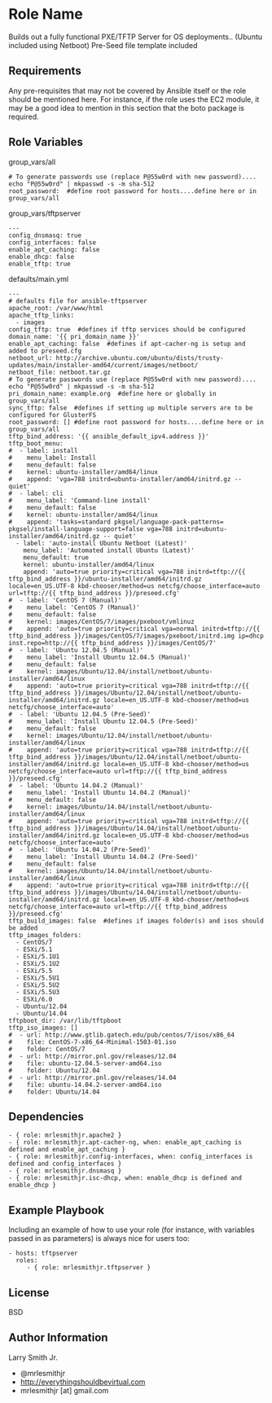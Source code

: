 Role Name
=========

Builds out a fully functional PXE/TFTP Server for OS deployments.. (Ubuntu included using Netboot) Pre-Seed file template included

Requirements
------------

Any pre-requisites that may not be covered by Ansible itself or the role should be mentioned here. For instance, if the role uses the EC2 module, it may be a good idea to mention in this section that the boto package is required.

Role Variables
--------------
group_vars/all
````
# To generate passwords use (replace P@55w0rd with new password).... echo "P@55w0rd" | mkpasswd -s -m sha-512
root_password:  #define root password for hosts....define here or in group_vars/all
````

group_vars/tftpserver
````
---
config_dnsmasq: true
config_interfaces: false
enable_apt_caching: false
enable_dhcp: false
enable_tftp: true
````

defaults/main.yml
````
---
# defaults file for ansible-tftpserver
apache_root: /var/www/html
apache_tftp_links:
  - images
config_tftp: true  #defines if tftp services should be configured
domain_name: '{{ pri_domain_name }}'
enable_apt_caching: false  #defines if apt-cacher-ng is setup and added to preseed.cfg
netboot_url: http://archive.ubuntu.com/ubuntu/dists/trusty-updates/main/installer-amd64/current/images/netboot/
netboot_file: netboot.tar.gz
# To generate passwords use (replace P@55w0rd with new password).... echo "P@55w0rd" | mkpasswd -s -m sha-512
pri_domain_name: example.org  #define here or globally in group_vars/all
sync_tftp: false  #defines if setting up multiple servers are to be configured for GlusterFS
root_password: [] #define root password for hosts....define here or in group_vars/all
tftp_bind_address: '{{ ansible_default_ipv4.address }}'
tftp_boot_menu:
#  - label: install
#    menu_label: Install
#    menu_default: false
#    kernel: ubuntu-installer/amd64/linux
#    append: 'vga=788 initrd=ubuntu-installer/amd64/initrd.gz -- quiet'
#  - label: cli
#    menu_label: 'Command-line install'
#    menu_default: false
#    kernel: ubuntu-installer/amd64/linux
#    append: 'tasks=standard pkgsel/language-pack-patterns= pkgsel/install-language-support=false vga=788 initrd=ubuntu-installer/amd64/initrd.gz -- quiet'
  - label: 'auto-install Ubuntu Netboot (Latest)'
    menu_label: 'Automated install Ubuntu (Latest)'
    menu_default: true
    kernel: ubuntu-installer/amd64/linux
    append: 'auto=true priority=critical vga=788 initrd=tftp://{{ tftp_bind_address }}/ubuntu-installer/amd64/initrd.gz locale=en_US.UTF-8 kbd-chooser/method=us netcfg/choose_interface=auto url=tftp://{{ tftp_bind_address }}/preseed.cfg'
#  - label: 'CentOS 7 (Manual)'
#    menu_label: 'CentOS 7 (Manual)'
#    menu_default: false
#    kernel: images/CentOS/7/images/pxeboot/vmlinuz
#    append: 'auto=true priority=critical vga=normal initrd=tftp://{{ tftp_bind_address }}/images/CentOS/7/images/pxeboot/initrd.img ip=dhcp inst.repo=http://{{ tftp_bind_address }}/images/CentOS/7'
#  - label: 'Ubuntu 12.04.5 (Manual)'
#    menu_label: 'Install Ubuntu 12.04.5 (Manual)'
#    menu_default: false
#    kernel: images/Ubuntu/12.04/install/netboot/ubuntu-installer/amd64/linux
#    append: 'auto=true priority=critical vga=788 initrd=tftp://{{ tftp_bind_address }}/images/Ubuntu/12.04/install/netboot/ubuntu-installer/amd64/initrd.gz locale=en_US.UTF-8 kbd-chooser/method=us netcfg/choose_interface=auto'
#  - label: 'Ubuntu 12.04.5 (Pre-Seed)'
#    menu_label: 'Install Ubuntu 12.04.5 (Pre-Seed)'
#    menu_default: false
#    kernel: images/Ubuntu/12.04/install/netboot/ubuntu-installer/amd64/linux
#    append: 'auto=true priority=critical vga=788 initrd=tftp://{{ tftp_bind_address }}/images/Ubuntu/12.04/install/netboot/ubuntu-installer/amd64/initrd.gz locale=en_US.UTF-8 kbd-chooser/method=us netcfg/choose_interface=auto url=tftp://{{ tftp_bind_address }}/preseed.cfg'
#  - label: 'Ubuntu 14.04.2 (Manual)'
#    menu_label: 'Install Ubuntu 14.04.2 (Manual)'
#    menu_default: false
#    kernel: images/Ubuntu/14.04/install/netboot/ubuntu-installer/amd64/linux
#    append: 'auto=true priority=critical vga=788 initrd=tftp://{{ tftp_bind_address }}/images/Ubuntu/14.04/install/netboot/ubuntu-installer/amd64/initrd.gz locale=en_US.UTF-8 kbd-chooser/method=us netcfg/choose_interface=auto'
#  - label: 'Ubuntu 14.04.2 (Pre-Seed)'
#    menu_label: 'Install Ubuntu 14.04.2 (Pre-Seed)'
#    menu_default: false
#    kernel: images/Ubuntu/14.04/install/netboot/ubuntu-installer/amd64/linux
#    append: 'auto=true priority=critical vga=788 initrd=tftp://{{ tftp_bind_address }}/images/Ubuntu/14.04/install/netboot/ubuntu-installer/amd64/initrd.gz locale=en_US.UTF-8 kbd-chooser/method=us netcfg/choose_interface=auto url=tftp://{{ tftp_bind_address }}/preseed.cfg'
tftp_build_images: false  #defines if images folder(s) and isos should be added
tftp_images_folders:
  - CentOS/7
  - ESXi/5.1
  - ESXi/5.1U1
  - ESXi/5.1U2
  - ESXi/5.5
  - ESXi/5.5U1
  - ESXi/5.5U2
  - ESXi/5.5U3
  - ESXi/6.0
  - Ubuntu/12.04
  - Ubuntu/14.04
tftpboot_dir: /var/lib/tftpboot
tftp_iso_images: []
#  - url: http://www.gtlib.gatech.edu/pub/centos/7/isos/x86_64
#    file: CentOS-7-x86_64-Minimal-1503-01.iso
#    folder: CentOS/7
#  - url: http://mirror.pnl.gov/releases/12.04
#    file: ubuntu-12.04.5-server-amd64.iso
#    folder: Ubuntu/12.04
#  - url: http://mirror.pnl.gov/releases/14.04
#    file: ubuntu-14.04.2-server-amd64.iso
#    folder: Ubuntu/14.04
````

Dependencies
------------

````
- { role: mrlesmithjr.apache2 }
- { role: mrlesmithjr.apt-cacher-ng, when: enable_apt_caching is defined and enable_apt_caching }
- { role: mrlesmithjr.config-interfaces, when: config_interfaces is defined and config_interfaces }
- { role: mrlesmithjr.dnsmasq }
- { role: mrlesmithjr.isc-dhcp, when: enable_dhcp is defined and enable_dhcp }
````

Example Playbook
----------------

Including an example of how to use your role (for instance, with variables passed in as parameters) is always nice for users too:

    - hosts: tftpserver
      roles:
         - { role: mrlesmithjr.tftpserver }

License
-------

BSD

Author Information
------------------

Larry Smith Jr.
- @mrlesmithjr
- http://everythingshouldbevirtual.com
- mrlesmithjr [at] gmail.com
